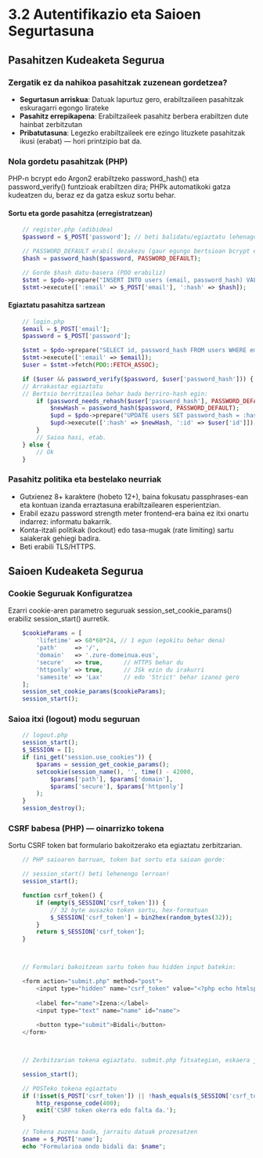# 3.2 Autentifikazio eta Saioen Segurtasuna

## Pasahitzen Kudeaketa Segurua

### Zergatik ez da nahikoa pasahitzak zuzenean gordetzea?

- **Segurtasun arriskua**: Datuak lapurtuz gero, erabiltzaileen pasahitzak eskuragarri egongo lirateke
- **Pasahitz errepikapena**: Erabiltzaileek pasahitz berbera erabiltzen dute hainbat zerbitzutan
- **Pribatutasuna**: Legezko erabiltzaileek ere ezingo lituzkete pasahitzak ikusi (erabat) — hori printzipio bat da.

### Nola gordetu pasahitzak (PHP)

PHP-n bcrypt edo Argon2 erabiltzeko password_hash() eta password_verify() funtzioak erabiltzen dira; PHPk automatikoki gatza kudeatzen du, beraz ez da gatza eskuz sortu behar.

#### Sortu eta gorde pasahitza (erregistratzean)

```php
    // register.php (adibidea)
    $password = $_POST['password']; // beti balidatu/egiaztatu lehenago

    // PASSWORD_DEFAULT erabil dezakezu (gaur egungo bertsioan bcrypt edo hobea izango da)
    $hash = password_hash($password, PASSWORD_DEFAULT);

    // Gorde $hash datu-basera (PDO erabiliz)
    $stmt = $pdo->prepare("INSERT INTO users (email, password_hash) VALUES (:email, :hash)");
    $stmt->execute([':email' => $_POST['email'], ':hash' => $hash]);
```

#### Egiaztatu pasahitza sartzean

```php
    // login.php
    $email = $_POST['email'];
    $password = $_POST['password'];

    $stmt = $pdo->prepare("SELECT id, password_hash FROM users WHERE email = :email LIMIT 1");
    $stmt->execute([':email' => $email]);
    $user = $stmt->fetch(PDO::FETCH_ASSOC);

    if ($user && password_verify($password, $user['password_hash'])) {
    // Arrakastaz egiaztatu
    // Bertsio berritzailea behar bada berriro-hash egin:
        if (password_needs_rehash($user['password_hash'], PASSWORD_DEFAULT)) {
            $newHash = password_hash($password, PASSWORD_DEFAULT);
            $upd = $pdo->prepare("UPDATE users SET password_hash = :hash WHERE id = :id");
            $upd->execute([':hash' => $newHash, ':id' => $user['id']]);
        }
        // Saioa hasi, etab.
    } else {
        // Ok
    }
```

### Pasahitz politika eta bestelako neurriak

- Gutxienez 8+ karaktere (hobeto 12+), baina fokusatu passphrases-ean eta kontuan izanda erraztasuna erabiltzailearen esperientzian.
- Erabil ezazu password strength meter frontend-era baina ez itxi onartu indarrez: informatu bakarrik.
- Konta-itzali politikak (lockout) edo tasa-mugak (rate limiting) sartu saiakerak gehiegi badira.
- Beti erabili TLS/HTTPS.

## Saioen Kudeaketa Segurua

### Cookie Seguruak Konfiguratzea

Ezarri cookie-aren parametro seguruak session_set_cookie_params() erabiliz session_start() aurretik.

```php
    $cookieParams = [
        'lifetime' => 60*60*24, // 1 egun (egokitu behar dena)
        'path'     => '/',
        'domain'   => '.zure-domeinua.eus',
        'secure'   => true,      // HTTPS behar du
        'httponly' => true,      // JSk ezin du irakurri
        'samesite' => 'Lax'      // edo 'Strict' behar izanez gero
    ];
    session_set_cookie_params($cookieParams);
    session_start();
```

### Saioa itxi (logout) modu seguruan

```php
    // logout.php
    session_start();
    $_SESSION = [];
    if (ini_get("session.use_cookies")) {
        $params = session_get_cookie_params();
        setcookie(session_name(), '', time() - 42000,
            $params['path'], $params['domain'],
            $params['secure'], $params['httponly']
        );
    }
    session_destroy();
```

### CSRF babesa (PHP) — oinarrizko tokena

Sortu CSRF token bat formulario bakoitzerako eta egiaztatu zerbitzarian.

```php
    // PHP saioaren barruan, token bat sortu eta saioan gorde:

    // session_start() beti lehenengo lerroan!
    session_start();

    function csrf_token() {
        if (empty($_SESSION['csrf_token'])) {
            // 32 byte ausazko token sortu, hex-formatuan
            $_SESSION['csrf_token'] = bin2hex(random_bytes(32));
        }
        return $_SESSION['csrf_token'];
    }



    // Formulari bakoitzean sartu token hau hidden input batekin:

    <form action="submit.php" method="post">
        <input type="hidden" name="csrf_token" value="<?php echo htmlspecialchars(csrf_token()); ?>">
        
        <label for="name">Izena:</label>
        <input type="text" name="name" id="name">
        
        <button type="submit">Bidali</button>
    </form>



    // Zerbitzarian tokena egiaztatu. submit.php fitxategian, eskaera jasotzean:

    session_start();

    // POSTeko tokena egiaztatu
    if (!isset($_POST['csrf_token']) || !hash_equals($_SESSION['csrf_token'], $_POST['csrf_token'])) {
        http_response_code(400);
        exit('CSRF token okerra edo falta da.');
    }

    // Tokena zuzena bada, jarraitu datuak prozesatzen
    $name = $_POST['name'];
    echo "Formularioa ondo bidali da: $name";
```